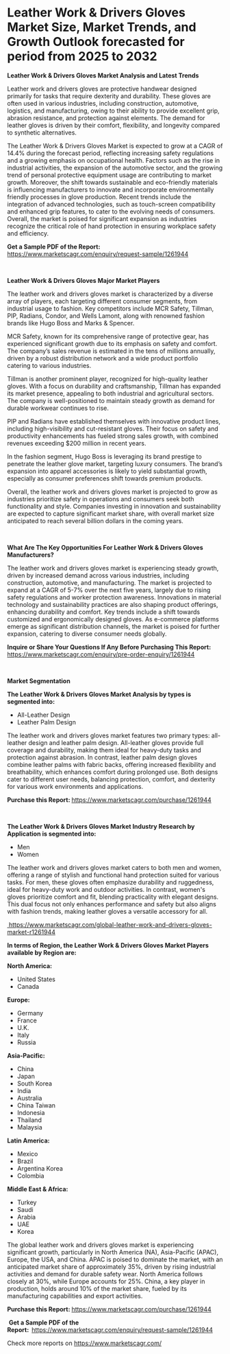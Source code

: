 <p><h1>Leather Work & Drivers Gloves Market Size, Market Trends, and Growth Outlook forecasted for period from 2025 to 2032</h1></p><p><strong>Leather Work & Drivers Gloves Market Analysis and Latest Trends</strong></p>
<p><p>Leather work and drivers gloves are protective handwear designed primarily for tasks that require dexterity and durability. These gloves are often used in various industries, including construction, automotive, logistics, and manufacturing, owing to their ability to provide excellent grip, abrasion resistance, and protection against elements. The demand for leather gloves is driven by their comfort, flexibility, and longevity compared to synthetic alternatives.</p><p>The Leather Work & Drivers Gloves Market is expected to grow at a CAGR of 14.4% during the forecast period, reflecting increasing safety regulations and a growing emphasis on occupational health. Factors such as the rise in industrial activities, the expansion of the automotive sector, and the growing trend of personal protective equipment usage are contributing to market growth. Moreover, the shift towards sustainable and eco-friendly materials is influencing manufacturers to innovate and incorporate environmentally friendly processes in glove production. Recent trends include the integration of advanced technologies, such as touch-screen compatibility and enhanced grip features, to cater to the evolving needs of consumers. Overall, the market is poised for significant expansion as industries recognize the critical role of hand protection in ensuring workplace safety and efficiency.</p></p>
<p><strong>Get a Sample PDF of the Report:&nbsp;</strong> <a href="https://www.marketscagr.com/enquiry/request-sample/1261944?utm_campaign=2756&utm_medium=2&utm_source=Github&utm_content=ia&utm_term=05042025&utm_id=leather-work-drivers-gloves">https://www.marketscagr.com/enquiry/request-sample/1261944</a></p>
<p>&nbsp;</p>
<p><strong>Leather Work & Drivers Gloves Major Market Players</strong></p>
<p><p>The leather work and drivers gloves market is characterized by a diverse array of players, each targeting different consumer segments, from industrial usage to fashion. Key competitors include MCR Safety, Tillman, PIP, Radians, Condor, and Wells Lamont, along with renowned fashion brands like Hugo Boss and Marks & Spencer.</p><p>MCR Safety, known for its comprehensive range of protective gear, has experienced significant growth due to its emphasis on safety and comfort. The company’s sales revenue is estimated in the tens of millions annually, driven by a robust distribution network and a wide product portfolio catering to various industries.</p><p>Tillman is another prominent player, recognized for high-quality leather gloves. With a focus on durability and craftsmanship, Tillman has expanded its market presence, appealing to both industrial and agricultural sectors. The company is well-positioned to maintain steady growth as demand for durable workwear continues to rise.</p><p>PIP and Radians have established themselves with innovative product lines, including high-visibility and cut-resistant gloves. Their focus on safety and productivity enhancements has fueled strong sales growth, with combined revenues exceeding $200 million in recent years.</p><p>In the fashion segment, Hugo Boss is leveraging its brand prestige to penetrate the leather glove market, targeting luxury consumers. The brand’s expansion into apparel accessories is likely to yield substantial growth, especially as consumer preferences shift towards premium products.</p><p>Overall, the leather work and drivers gloves market is projected to grow as industries prioritize safety in operations and consumers seek both functionality and style. Companies investing in innovation and sustainability are expected to capture significant market share, with overall market size anticipated to reach several billion dollars in the coming years.</p></p>
<p>&nbsp;</p>
<p><strong>What Are The Key Opportunities For Leather Work & Drivers Gloves Manufacturers?</strong></p>
<p><p>The leather work and drivers gloves market is experiencing steady growth, driven by increased demand across various industries, including construction, automotive, and manufacturing. The market is projected to expand at a CAGR of 5-7% over the next five years, largely due to rising safety regulations and worker protection awareness. Innovations in material technology and sustainability practices are also shaping product offerings, enhancing durability and comfort. Key trends include a shift towards customized and ergonomically designed gloves. As e-commerce platforms emerge as significant distribution channels, the market is poised for further expansion, catering to diverse consumer needs globally.</p></p>
<p><strong>Inquire or Share Your Questions If Any Before Purchasing This Report:</strong> <a href="https://www.marketscagr.com/enquiry/pre-order-enquiry/1261944?utm_campaign=2756&utm_medium=2&utm_source=Github&utm_content=ia&utm_term=05042025&utm_id=leather-work-drivers-gloves">https://www.marketscagr.com/enquiry/pre-order-enquiry/1261944</a></p>
<p>&nbsp;</p>
<p><strong>Market Segmentation</strong></p>
<p><strong>The Leather Work & Drivers Gloves Market Analysis by types is segmented into:</strong></p>
<p><ul><li>All-Leather Design</li><li>Leather Palm Design</li></ul></p>
<p><p>The leather work and drivers gloves market features two primary types: all-leather design and leather palm design. All-leather gloves provide full coverage and durability, making them ideal for heavy-duty tasks and protection against abrasion. In contrast, leather palm design gloves combine leather palms with fabric backs, offering increased flexibility and breathability, which enhances comfort during prolonged use. Both designs cater to different user needs, balancing protection, comfort, and dexterity for various work environments and applications.</p></p>
<p><strong>Purchase this Report:&nbsp;</strong><a href="https://www.marketscagr.com/purchase/1261944?utm_campaign=2756&utm_medium=2&utm_source=Github&utm_content=ia&utm_term=05042025&utm_id=leather-work-drivers-gloves">https://www.marketscagr.com/purchase/1261944</a></p>
<p>&nbsp;</p>
<p><strong>The Leather Work & Drivers Gloves Market Industry Research by Application is segmented into:</strong></p>
<p><ul><li>Men</li><li>Women</li></ul></p>
<p><p>The leather work and drivers gloves market caters to both men and women, offering a range of stylish and functional hand protection suited for various tasks. For men, these gloves often emphasize durability and ruggedness, ideal for heavy-duty work and outdoor activities. In contrast, women's gloves prioritize comfort and fit, blending practicality with elegant designs. This dual focus not only enhances performance and safety but also aligns with fashion trends, making leather gloves a versatile accessory for all.</p></p>
<p><a href="https://www.marketscagr.com/global-leather-work-and-drivers-gloves-market-r1261944?utm_campaign=2756&utm_medium=2&utm_source=Github&utm_content=ia&utm_term=05042025&utm_id=leather-work-drivers-gloves">&nbsp;https://www.marketscagr.com/global-leather-work-and-drivers-gloves-market-r1261944</a></p>
<p><strong>In terms of Region, the Leather Work & Drivers Gloves Market Players available by Region are:</strong></p>
<p>
    <p> <strong> North America: </strong>
        <ul>
            <li>United States</li>
            <li>Canada</li>
        </ul>
        </p> 
    <p> <strong> Europe: </strong>
        <ul>
            <li>Germany</li>
            <li>France</li>
            <li>U.K.</li>
            <li>Italy</li>
            <li>Russia</li>
        </ul>
        </p> 
    <p> <strong> Asia-Pacific: </strong>
        <ul>
            <li>China</li>
            <li>Japan</li>
            <li>South Korea</li>
            <li>India</li>
            <li>Australia</li>
            <li>China Taiwan</li>
            <li>Indonesia</li>
            <li>Thailand</li>
            <li>Malaysia</li>
        </ul>
        </p> 
    <p> <strong> Latin America: </strong>
        <ul>
            <li>Mexico</li>
            <li>Brazil</li>
            <li>Argentina Korea</li>
            <li>Colombia</li>
        </ul>
        </p> 
    <p> <strong> Middle East & Africa: </strong>
        <ul>
            <li>Turkey</li>
            <li>Saudi</li>
            <li>Arabia</li>
            <li>UAE</li>
            <li>Korea</li>
        </ul>
    </p>
    </p>
<p><p>The global leather work and drivers gloves market is experiencing significant growth, particularly in North America (NA), Asia-Pacific (APAC), Europe, the USA, and China. APAC is poised to dominate the market, with an anticipated market share of approximately 35%, driven by rising industrial activities and demand for durable safety wear. North America follows closely at 30%, while Europe accounts for 25%. China, a key player in production, holds around 10% of the market share, fueled by its manufacturing capabilities and export activities.</p></p>
<p><strong>Purchase this Report: </strong><a href="https://www.marketscagr.com/purchase/1261944?utm_campaign=2756&utm_medium=2&utm_source=Github&utm_content=ia&utm_term=05042025&utm_id=leather-work-drivers-gloves">https://www.marketscagr.com/purchase/1261944</a></p>
<p>&nbsp;<strong>Get a Sample PDF of the Report:&nbsp;&nbsp;</strong><a href="https://www.marketscagr.com/enquiry/request-sample/1261944?utm_campaign=2756&utm_medium=2&utm_source=Github&utm_content=ia&utm_term=05042025&utm_id=leather-work-drivers-gloves">https://www.marketscagr.com/enquiry/request-sample/1261944</a></p>
<p><strong></strong></p>
<p>Check more reports on <a href="https://www.marketscagr.com/?utm_campaign=2756&utm_medium=2&utm_source=Github&utm_content=ia&utm_term=05042025&utm_id=leather-work-drivers-gloves">https://www.marketscagr.com/</a></p>